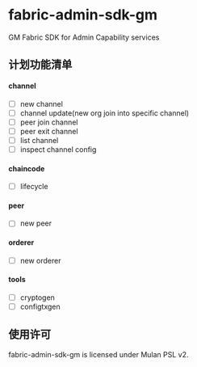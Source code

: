# fabric-admin-sdk-gm
GM Fabric SDK for Admin Capability services

## 计划功能清单

#### channel

- [ ] new channel
- [ ] channel update(new org join into specific channel)
- [ ] peer join channel
- [ ] peer exit channel
- [ ] list channel
- [ ] inspect channel config

#### chaincode

- [ ] lifecycle

#### peer

- [ ] new peer

#### orderer

- [ ] new orderer

#### tools

- [ ] cryptogen
- [ ] configtxgen

## 使用许可
fabric-admin-sdk-gm is licensed under Mulan PSL v2.